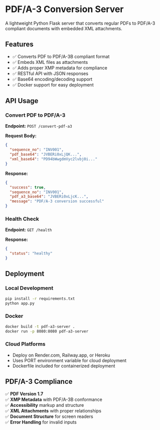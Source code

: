 # PDF/A-3 Conversion Server

A lightweight Python Flask server that converts regular PDFs to PDF/A-3 compliant documents with embedded XML attachments.

## Features

- ✅ Converts PDF to PDF/A-3B compliant format
- ✅ Embeds XML files as attachments  
- ✅ Adds proper XMP metadata for compliance
- ✅ RESTful API with JSON responses
- ✅ Base64 encoding/decoding support
- ✅ Docker support for easy deployment

## API Usage

### Convert PDF to PDF/A-3

**Endpoint:** `POST /convert-pdf-a3`

**Request Body:**
```json
{
  "sequence_no": "INV001",
  "pdf_base64": "JVBERi0xLjQK...",
  "xml_base64": "PD94bWwgdmVyc2lvbj0i..."
}
```

**Response:**
```json
{
  "success": true,
  "sequence_no": "INV001", 
  "pdf_a3_base64": "JVBERi0xLjcK...",
  "message": "PDF/A-3 conversion successful"
}
```

### Health Check

**Endpoint:** `GET /health`

**Response:**
```json
{
  "status": "healthy"
}
```

## Deployment

### Local Development
```bash
pip install -r requirements.txt
python app.py
```

### Docker
```bash
docker build -t pdf-a3-server .
docker run -p 8080:8080 pdf-a3-server
```

### Cloud Platforms
- Deploy on Render.com, Railway.app, or Heroku
- Uses PORT environment variable for cloud deployment
- Dockerfile included for containerized deployment

## PDF/A-3 Compliance

✅ **PDF Version 1.7**  
✅ **XMP Metadata** with PDF/A-3B conformance  
✅ **Accessibility** markup and structure  
✅ **XML Attachments** with proper relationships  
✅ **Document Structure** for screen readers  
✅ **Error Handling** for invalid inputs